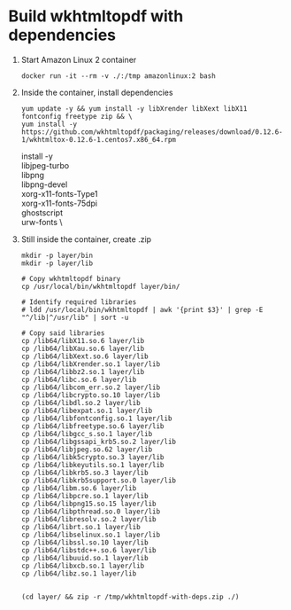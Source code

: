 # Build wkhtmltopdf with dependencies

1. Start Amazon Linux 2 container
   ```
   docker run -it --rm -v ./:/tmp amazonlinux:2 bash
   ```

2. Inside the container, install dependencies
   ```
   yum update -y && yum install -y libXrender libXext libX11 fontconfig freetype zip && \
   yum install -y https://github.com/wkhtmltopdf/packaging/releases/download/0.12.6-1/wkhtmltox-0.12.6-1.centos7.x86_64.rpm
   ```

   install -y \
    libjpeg-turbo \
    libpng \
    libpng-devel \
    xorg-x11-fonts-Type1 \
    xorg-x11-fonts-75dpi \
    ghostscript \
    urw-fonts \

3. Still inside the container, create .zip
   ```
   mkdir -p layer/bin
   mkdir -p layer/lib

   # Copy wkhtmltopdf binary
   cp /usr/local/bin/wkhtmltopdf layer/bin/

   # Identify required libraries
   # ldd /usr/local/bin/wkhtmltopdf | awk '{print $3}' | grep -E "^/lib|^/usr/lib" | sort -u

   # Copy said libraries
   cp /lib64/libX11.so.6 layer/lib
   cp /lib64/libXau.so.6 layer/lib
   cp /lib64/libXext.so.6 layer/lib
   cp /lib64/libXrender.so.1 layer/lib
   cp /lib64/libbz2.so.1 layer/lib
   cp /lib64/libc.so.6 layer/lib
   cp /lib64/libcom_err.so.2 layer/lib
   cp /lib64/libcrypto.so.10 layer/lib
   cp /lib64/libdl.so.2 layer/lib
   cp /lib64/libexpat.so.1 layer/lib
   cp /lib64/libfontconfig.so.1 layer/lib
   cp /lib64/libfreetype.so.6 layer/lib
   cp /lib64/libgcc_s.so.1 layer/lib
   cp /lib64/libgssapi_krb5.so.2 layer/lib
   cp /lib64/libjpeg.so.62 layer/lib
   cp /lib64/libk5crypto.so.3 layer/lib
   cp /lib64/libkeyutils.so.1 layer/lib
   cp /lib64/libkrb5.so.3 layer/lib
   cp /lib64/libkrb5support.so.0 layer/lib
   cp /lib64/libm.so.6 layer/lib
   cp /lib64/libpcre.so.1 layer/lib
   cp /lib64/libpng15.so.15 layer/lib
   cp /lib64/libpthread.so.0 layer/lib
   cp /lib64/libresolv.so.2 layer/lib
   cp /lib64/librt.so.1 layer/lib
   cp /lib64/libselinux.so.1 layer/lib
   cp /lib64/libssl.so.10 layer/lib
   cp /lib64/libstdc++.so.6 layer/lib
   cp /lib64/libuuid.so.1 layer/lib
   cp /lib64/libxcb.so.1 layer/lib
   cp /lib64/libz.so.1 layer/lib
      
   
   (cd layer/ && zip -r /tmp/wkhtmltopdf-with-deps.zip ./)
   ```
